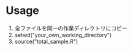 # Usage

1. 全ファイルを同一の作業ディレクトリにコピー
2. setwd("your_own_working_directory")
3. source("total_sample.R")
